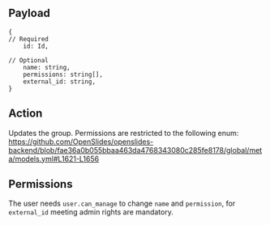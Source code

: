 ## Payload
```
{
// Required
    id: Id,

// Optional
    name: string,
    permissions: string[],
    external_id: string,
}
```

## Action
Updates the group. Permissions are restricted to the following enum: https://github.com/OpenSlides/openslides-backend/blob/fae36a0b055bbaa463da4768343080c285fe8178/global/meta/models.yml#L1621-L1656

## Permissions
The user needs `user.can_manage` to change `name` and `permission`, for `external_id` meeting admin rights are mandatory.
